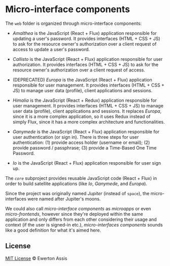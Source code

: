 # Micro-interface components

The `web` folder is organized through micro-interface components:

- *Amalthea* is the JavaScript (React + Flux) application responsible for updating a user's password. It provides interfaces (HTML + CSS + JS) to ask for the resource owner's authorization over a client request of access to update a user's password.

- *Callisto* is the JavaScript (React + Flux) application responsible for user authorization. It provides interfaces (HTML + CSS + JS) to ask for the resource owner's authorization over a client request of access.

- (DEPRECATED) *Europa* is the JavaScript (React + Flux) application responsible for user management. It provides interfaces (HTML + CSS + JS) to manage user data (profile), client applications and sessions.

- *Himalia* is the JavaScript (React + Redux) application responsible for user management. It provides interfaces (HTML + CSS + JS) to manage user data (profile), client applications and sessions. It replaces *Europa*, since it is a more complex application, so it uses Redux instead of simply Flux, since it has a more complex architecture and functionalities.

- *Ganymede* is the JavaScript (React + Flux) application responsible for user authentication (or sign in). There is three steps for user authentication: (1) provide access holder (username or email); (2) provide password / passphrase; (3) provide a Time-Based One Time Password.

- *Io* is the JavaScript (React + Flux) application responsible for user sign up.

The *`core`* subproject provides reusable JavaScript code (React + Flux) in order to build satellite applications (like *Io*, *Ganymede*, and *Europa*).

Since the project was originally named *Jupiter* (instead of `space`), the micro-interfaces were named after Jupiter's moons.

We could also call *micro-interface components* as *microapps* or even *micro-frontends*, however since they're deployed within the same application and only differs from each other considering their usage and context (if the user is signed-in etc.), *micro-interfaces components* sounds like a good definition for what it's aimed here.

## License

[MIT License](http://earaujoassis.mit-license.org/) &copy; Ewerton Assis

